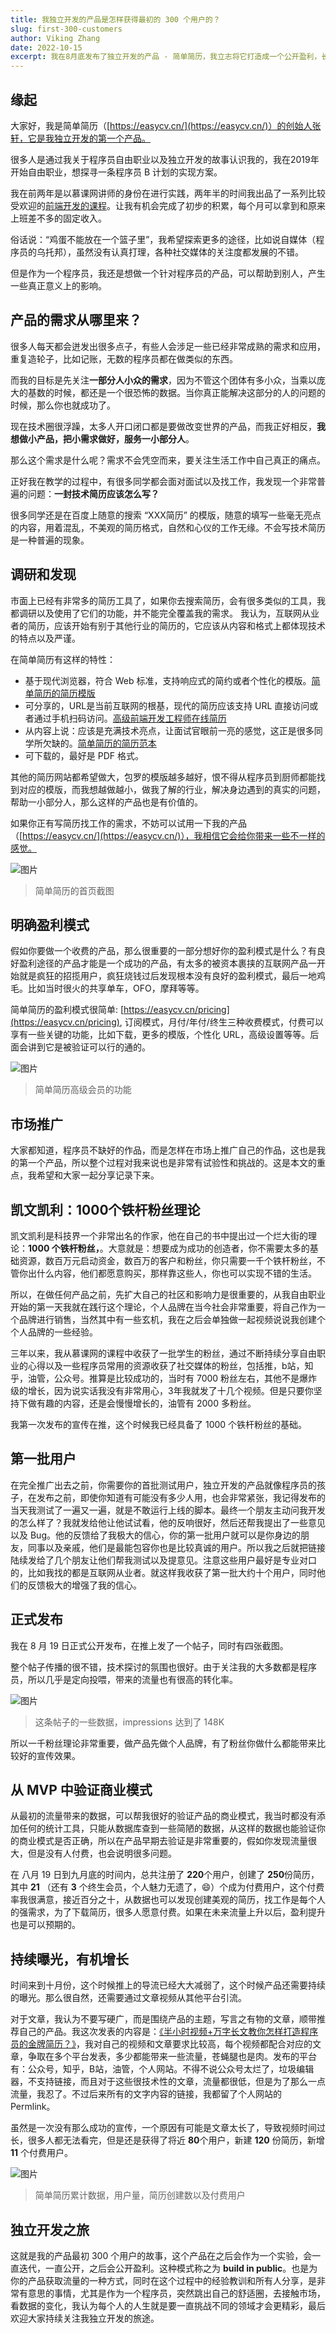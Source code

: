 ```yaml
---
title: 我独立开发的产品是怎样获得最初的 300 个用户的？
slug: first-300-customers
author: Viking Zhang
date: 2022-10-15
excerpt: 我在8月底发布了独立开发的产品 - 简单简历，我立志将它打造成一个公开盈利，长期维护，不断迭代的项目。经过一个半月的发展，有了首批 300 名用户，产品创建的初衷是什么？整个发布的过程是怎样？市场推广是怎样实施的？流量是怎样获取的？我特意写了一篇文章记录获取首批 300 用户的点点滴滴，希望对大家能有所启发。
---
```


## 缘起

大家好，我是简单简历（[https://easycv.cn/](https://easycv.cn/)）的创始人张轩，它是我独立开发的第一个产品。

很多人是通过我关于程序员自由职业以及独立开发的故事认识我的，我在2019年开始自由职业，想探寻一条程序员 B 计划的实现方案。

我在前两年是以慕课网讲师的身份在进行实践，两年半的时间我出品了一系列比较受欢迎的[前端开发的课程](http://www.imooc.com/t/6012904)。让我有机会完成了初步的积累，每个月可以拿到和原来上班差不多的固定收入。

俗话说：“鸡蛋不能放在一个篮子里”，我希望探索更多的途径，比如说自媒体（程序员的乌托邦），虽然没有认真打理，各种社交媒体的关注度都发展的不错。

但是作为一个程序员，我还是想做一个针对程序员的产品，可以帮助到别人，产生一些真正意义上的影响。

## 产品的需求从哪里来？

很多人每天都会迸发出很多点子，有些人会涉足一些已经非常成熟的需求和应用，重复造轮子，比如记账，无数的程序员都在做类似的东西。

而我的目标是先关注**一部分人小众的需求**，因为不管这个团体有多小众，当乘以庞大的基数的时候，都还是一个很恐怖的数据。当你真正能解决这部分的人的问题的时候，那么你也就成功了。

现在技术圈很浮躁，太多人开口闭口都是要做改变世界的产品，而我正好相反，**我想做小产品，把小需求做好，服务一小部分人**。

那么这个需求是什么呢？需求不会凭空而来，要关注生活工作中自己真正的痛点。

正好我在教学的过程中，有很多同学都会面对面试以及找工作，我发现一个非常普遍的问题：**一封技术简历应该怎么写？**

很多同学还是在百度上随意的搜索 “XXX简历” 的模版，随意的填写一些毫无亮点的内容，用着混乱，不美观的简历格式，自然和心仪的工作无缘。不会写技术简历是一种普遍的现象。

## 调研和发现

市面上已经有非常多的简历工具了，如果你去搜索简历，会有很多类似的工具，我都调研以及使用了它们的功能，并不能完全覆盖我的需求。 我认为，互联网从业者的简历，应该开始有别于其他行业的简历的，它应该从内容和格式上都体现技术的特点以及严谨。

在简单简历有这样的特性：

* 基于现代浏览器，符合 Web 标准，支持响应式的简约或者个性化的模版。[简单简历的简历模版](https://www.easycv.cn/templates)
* 可分享的，URL是当前互联网的根基，现代的简历应该支持 URL 直接访问或者通过手机扫码访问。[高级前端开发工程师在线简历](https://r.easycv.cn/seniorFE)
* 从内容上说：应该是充满技术亮点，让面试官眼前一亮的感觉，这正是很多同学所欠缺的。[简单简历的简历范本](https://www.easycv.cn/examples)
* 可下载的，最好是 PDF 格式。

其他的简历网站都希望做大，包罗的模版越多越好，恨不得从程序员到厨师都能找到对应的模版，而我想越做越小，做我了解的行业，解决身边遇到的真实的问题，帮助一小部分人，那么这样的产品也是有价值的。

如果你正有写简历找工作的需求，不妨可以试用一下我的产品 （[https://easycv.cn/](https://easycv.cn/)），我相信它会给你带来一些不一样的感觉。

![图片](./imgs/new-look.png)

> 简单简历的首页截图

## 明确盈利模式

假如你要做一个收费的产品，那么很重要的一部分想好你的盈利模式是什么？有良好盈利途径的产品才能是一个成功的产品，有太多的被资本裹挟的互联网产品一开始就是疯狂的招揽用户，疯狂烧钱过后发现根本没有良好的盈利模式，最后一地鸡毛。比如当时很火的共享单车，OFO，摩拜等等。

简单简历的盈利模式很简单: [https://easycv.cn/pricing](https://easycv.cn/pricing), 订阅模式，月付/年付/终生三种收费模式，付费可以享有一些关键的功能，比如下载，更多的模版，个性化 URL，高级设置等等。后面会讲到它是被验证可以行的通的。

![图片](./imgs/pricing.png)

> 简单简历高级会员的功能

## 市场推广

大家都知道，程序员不缺好的作品，而是怎样在市场上推广自己的作品，这也是我的第一个产品，所以整个过程对我来说也是非常有试验性和挑战的。这是本文的重点，我希望和大家一起分享记录下来。

## 凯文凯利：1000个铁杆粉丝理论

凯文凯利是科技界一个非常出名的作家，他在自己的书中提出过一个烂大街的理论：**1000 个铁杆粉丝，**。大意就是：想要成为成功的创造者，你不需要太多的基础资源，数百万元启动资金，数百万的客户和粉丝，你只需要一千个铁杆粉丝，不管你出什么内容，他们都愿意购买，那样靠这些人，你也可以实现不错的生活。

所以，在做任何产品之前，先扩大自己的社区和影响力是很重要的，从我自由职业开始的第一天我就在践行这个理论，个人品牌在当今社会非常重要，将自己作为一个品牌进行销售，当然其中有一些玄机，我在之后会单独做一起视频说说我创建个个人品牌的一些经验。

三年以来，我从慕课网的课程中收获了一批学生的粉丝，通过不断持续分享自由职业的心得以及一些程序员常用的资源收获了社交媒体的粉丝，包括推，b站，知乎，油管，公众号。推算是比较成功的，当时有 7000 粉丝左右，其他不是爆炸级的增长，因为说实话我没有非常用心，3年我就发了十几个视频。但是只要你坚持下做有趣的内容，还是会慢慢增长的，油管有 2000 多粉丝。

我第一次发布的宣传在推，这个时候我已经具备了 1000 个铁杆粉丝的基础。

## 第一批用户

在完全推广出去之前，你需要你的首批测试用户，独立开发的产品就像程序员的孩子，在发布之前，即使你知道有可能没有多少人用，也会非常紧张，我记得发布的当天我测试了一遍又一遍，就是不敢运行上线的脚本。最终一个朋友主动问我开发的怎么样了？我就发给他让他试试看，他的反响很好，然后还帮我提出了一些意见以及 Bug。他的反馈给了我极大的信心，你的第一批用户就可以是你身边的朋友，同事以及亲戚，他们是最能包容你也是比较真诚的用户。所以我之后就把链接陆续发给了几个朋友让他们帮我测试以及提意见。注意这些用户最好是专业对口的，比如我找的都是互联网从业者。就这样我收获了第一批大约十个用户，同时他们的反馈极大的增强了我的信心。

## 正式发布

我在 8 月 19 日正式公开发布，在推上发了一个帖子，同时有四张截图。

整个帖子传播的很不错，技术探讨的氛围也很好。由于关注我的大多数都是程序员，所以几乎是定向投喂，带来的流量也有很高的转化率。

![图片](./imgs/stat.png)

> 这条帖子的一些数据，impressions 达到了 148K

所以一千粉丝理论非常重要，做产品先做个人品牌，有了粉丝你做什么都能带来比较好的宣传效果。

## 从 MVP 中验证商业模式

从最初的流量带来的数据，可以帮我很好的验证产品的商业模式，我当时都没有添加任何的统计工具，只能从数据库查到一些简陋的数据，从这样的数据也能验证你的商业模式是否正确，所以在产品早期去验证是非常重要的，假如你发现流量很大，但是没有人付费，也会说明很多问题。

在 八月 19 日到九月底的时间内，总共注册了 **220**个用户，创建了 **250**份简历，其中 **21** （还有 **3** 个终生会员，个人魅力无遗了，😄）个成为付费用户，这个付费率我很满意，接近百分之十，从数据也可以发现创建美观的简历，找工作是每个人的强需求，为了下载简历，很多人愿意付费。如果在未来流量上升以后，盈利提升也是可以预期的。

## 持续曝光，有机增长

时间来到十月份，这个时候推上的导流已经大大减弱了，这个时候产品还需要持续的曝光。那么很自然，还需要通过文章视频从其他平台引流。

对于文章，我认为不要写硬广，而是围绕产品的主题，写言之有物的文章，顺带推荐自己的产品。我这次发表的内容是：[《半小时视频+万字长文教你怎样打造程序员的金牌简历？》](https://www.youtube.com/watch?v=FUyo_LeG7II)，我对自己的视频和文章要求比较高，每个视频都配合对应的文章，争取在多个平台发表，多少都能带来一些流量，苍蝇腿也是肉。发布的平台有：公众号，知乎，B站，油管，个人网站。不得不说公众号太烂了，垃圾编辑器，不支持链接，而且对于这些很技术性的文章，流量都很低，但是为了那么一点流量，我忍了。不过后来所有的文字内容的链接，我都留了个人网站的 Permlink。

虽然是一次没有那么成功的宣传，一个原因有可能是文章太长了，导致视频时间过长，很多人都无法看完，但是还是获得了将近 **80**个用户，新建 **120** 份简历，新增 **11** 个付费用户。

![图片](./imgs/charts.png)

> 简单简历累计数据，用户量，简历创建数以及付费用户

## 独立开发之旅

这就是我的产品最初 300 个用户的故事，这个产品在之后会作为一个实验，会一直迭代，一直公开，之后会公开盈利。这种模式称之为 **build in public**。也是为你的产品获取流量的一种方式，同时在这个过程中的经验教训和所有人分享，是非常有意思的事情，尤其是作为一个程序员，突然跳出自己的舒适圈，去接触市场，看数据的变化，我认为每个人的人生就是要一直挑战不同的领域才会更精彩，最后欢迎大家持续关注我独立开发的旅途。

